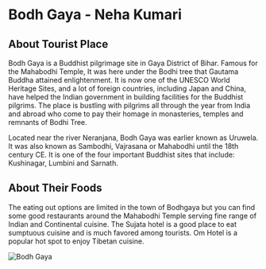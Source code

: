 # Bodh Gaya - Neha Kumari

## About Tourist Place 
Bodh Gaya is a Buddhist pilgrimage site in Gaya District of Bihar. Famous for the Mahabodhi Temple, It was here under the Bodhi tree that Gautama Buddha attained 
enlightenment. It is now one of the UNESCO World Heritage Sites, and a lot of foreign countries, including Japan and China, have helped the Indian government in 
building facilities for the Buddhist pilgrims. The place is bustling with pilgrims all through the year from India and abroad who come to pay their homage in 
monasteries, temples and remnants of Bodhi Tree.

Located near the river Neranjana, Bodh Gaya was earlier known as Uruwela. It was also known as Sambodhi, Vajrasana or Mahabodhi until the 18th century CE. 
It is one of the four important Buddhist sites that include: Kushinagar, Lumbini and Sarnath.



## About Their Foods
The eating out options are limited in the town of Bodhgaya but you can find some good restaurants around the Mahabodhi Temple serving fine range of Indian and 
Continental cuisine. The Sujata hotel is a good place to eat sumptuous cuisine and is much favored among tourists. Om Hotel is a popular hot spot to enjoy 
Tibetan cuisine.

<img align="center" src="https://www.greavesindia.com/wp-content/uploads/2019/09/Holiest-City-in-India-_-Bodh-Gaya-www.istockphoto.com_gb_photo_big-statue-of-buddha-bodh-gaya-india-famous-buddhist-place-of-interest-gm1129899392-298648216-Alexander-Reshnya.jpg" alt="Bodh Gaya"/>

<!--Example: <img align="center" src="https://lotustours.in/assets/img/taj/photo-room-detail-1.jpg" alt="Taj Mahal"/> -->
